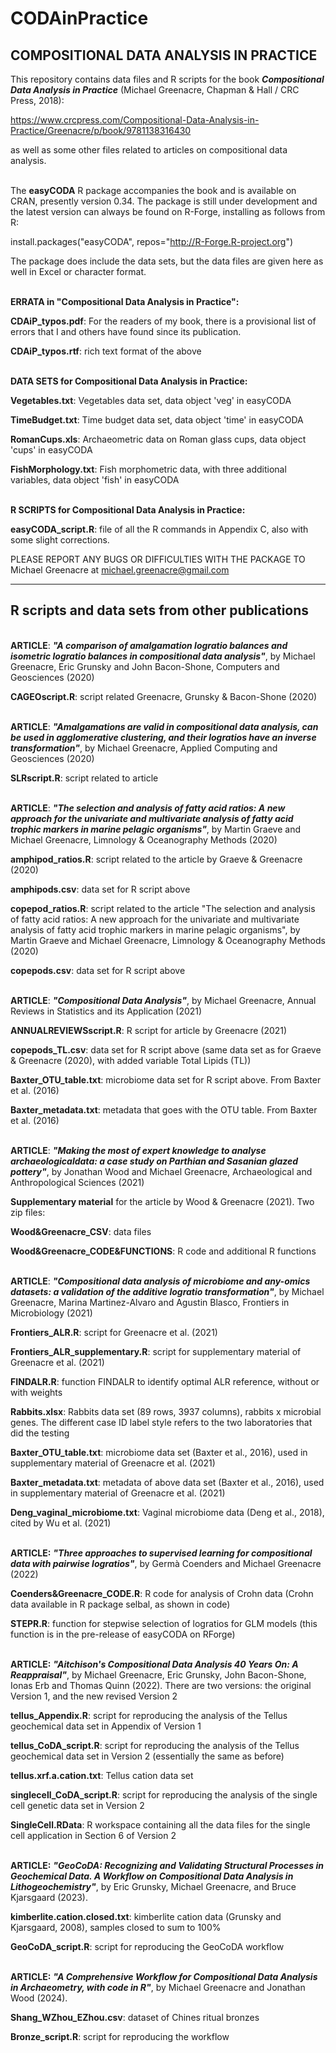 # CODAinPractice

## **COMPOSITIONAL DATA ANALYSIS IN PRACTICE**

This repository contains data files and R scripts for the book ***Compositional Data Analysis in Practice*** (Michael Greenacre, Chapman & Hall / CRC Press, 2018):

  https://www.crcpress.com/Compositional-Data-Analysis-in-Practice/Greenacre/p/book/9781138316430

as well as some other files related to articles on compositional data analysis.

  \
The **easyCODA** R package accompanies the book and is available on CRAN, presently version 0.34.
The package is still under development and the latest version can always be found on R-Forge, installing as follows from R:

  install.packages("easyCODA", repos="http://R-Forge.R-project.org")

The package does include the data sets, but the data files are given here as well in Excel or character format.

  \
**ERRATA in "Compositional Data Analysis in Practice":**

**CDAiP_typos.pdf**: For the readers of my book, there is a provisional list of errors that I and others have found since its publication.

**CDAiP_typos.rtf**: rich text format of the above

  \
**DATA SETS for Compositional Data Analysis in Practice:**

**Vegetables.txt**: Vegetables data set, data object 'veg' in easyCODA

**TimeBudget.txt**: Time budget data set, data object 'time' in easyCODA

**RomanCups.xls**:  Archaeometric data on Roman glass cups, data object 'cups' in easyCODA

**FishMorphology.txt**: Fish morphometric data, with three additional variables, data object 'fish' in easyCODA 

  \
**R SCRIPTS for Compositional Data Analysis in Practice:**

**easyCODA_script.R**: file of all the R commands in Appendix C, also with some slight corrections.

PLEASE REPORT ANY BUGS OR DIFFICULTIES WITH THE PACKAGE TO Michael Greenacre at michael.greenacre@gmail.com

-----------------------------------------------------------------------------------------------------------

## **R scripts and data sets from other publications**

  \
**ARTICLE**: ***"A comparison of amalgamation logratio balances and isometric logratio balances in compositional data analysis"***, by Michael Greenacre, Eric Grunsky and John Bacon-Shone, Computers and Geosciences (2020)

**CAGEOscript.R**: script related Greenacre, Grunsky & Bacon-Shone (2020) 

  \
**ARTICLE**: ***"Amalgamations are valid in compositional data analysis, can be used in agglomerative clustering, and their logratios have an inverse transformation"***, by Michael Greenacre, Applied Computing and Geosciences (2020)

**SLRscript.R**: script related to article 

  \
**ARTICLE**: ***"The selection and analysis of fatty acid ratios: A new approach for the univariate and multivariate analysis of fatty acid trophic markers in marine pelagic organisms"***, by Martin Graeve and Michael Greenacre, Limnology & Oceanography Methods (2020)

**amphipod_ratios.R**: script related to the article by Graeve & Greenacre (2020)

**amphipods.csv**: data set for R script above

**copepod_ratios.R**: script related to the article "The selection and analysis of fatty acid ratios: A new approach for the univariate and multivariate analysis of fatty acid trophic markers in marine pelagic organisms", by Martin Graeve and Michael Greenacre, Limnology & Oceanography Methods (2020)

**copepods.csv**: data set for R script above

  \
**ARTICLE**: ***"Compositional Data Analysis"***, by Michael Greenacre, Annual Reviews in Statistics and its Application (2021)

**ANNUALREVIEWSscript.R**: R script for  article by Greenacre (2021)

**copepods_TL.csv**: data set for R script above (same data set as for Graeve & Greenacre (2020), with added variable Total Lipids (TL))

**Baxter_OTU_table.txt**: microbiome data set for R script above. From Baxter et al. (2016)

**Baxter_metadata.txt**: metadata that goes with the OTU table. From Baxter et al. (2016)

  \
**ARTICLE**: ***"Making the most of expert knowledge to analyse archaeologicaldata: a case study on Parthian and Sasanian glazed pottery"***, by Jonathan Wood and Michael Greenacre, Archaeological and Anthropological Sciences (2021)

**Supplementary material** for the article by Wood & Greenacre (2021). Two zip files:

**Wood&Greenacre_CSV**: data files 

**Wood&Greenacre_CODE&FUNCTIONS**: R code and additional R functions

  \
**ARTICLE**: ***"Compositional data analysis of microbiome and any-omics datasets: a validation of the additive logratio transformation"***, by Michael Greenacre, Marina Martinez-Alvaro and Agustin Blasco, Frontiers in Microbiology (2021)

**Frontiers_ALR.R**: script for Greenacre et al. (2021)

**Frontiers_ALR_supplementary.R**: script for supplementary material of Greenacre et al. (2021)

**FINDALR.R**: function FINDALR to identify optimal ALR reference, without or with weights

**Rabbits.xlsx**: Rabbits data set (89 rows, 3937 columns), rabbits x microbial genes. The different case ID label style refers to the two laboratories that did the testing

**Baxter_OTU_table.txt**: microbiome data set (Baxter et al., 2016), used in supplementary material of Greenacre et al. (2021)

**Baxter_metadata.txt**: metadata of above data set (Baxter et al., 2016), used in supplementary material of Greenacre et al. (2021)

**Deng_vaginal_microbiome.txt**: Vaginal microbiome data (Deng et al., 2018), cited by Wu et al. (2021)

  \
**ARTICLE:** ***"Three approaches to supervised learning for compositional data with pairwise logratios"***, by Germà Coenders and Michael Greenacre (2022)

**Coenders&Greenacre_CODE.R**: R code for analysis of Crohn data (Crohn data available in R package selbal, as shown in code)

**STEPR.R**: function for stepwise selection of logratios for GLM models (this function is in the pre-release of easyCODA on RForge)

  \
**ARTICLE:** ***"Aitchison's Compositional Data Analysis 40 Years On: A Reappraisal"***, by Michael Greenacre, Eric Grunsky, John Bacon-Shone, Ionas Erb and Thomas Quinn (2022). There are two versions: the original Version 1, and the new revised Version 2

**tellus_Appendix.R**: script for reproducing the analysis of the Tellus geochemical data set in Appendix of Version 1

**tellus_CoDA_script.R**: script for reproducing the analysis of the Tellus geochemical data set in Version 2 (essentially the same as before)

**tellus.xrf.a.cation.txt**: Tellus cation data set

**singlecell_CoDA_script.R**: script for reproducing the analysis of the single cell genetic data set in Version 2

**SingleCell.RData**: R workspace containing all the data files for the single cell application in Section 6 of Version 2

  \
  **ARTICLE:** ***"GeoCoDA: Recognizing and Validating Structural Processes in Geochemical Data. A Workflow on Compositional Data Analysis in Lithogeochemistry"***, by Eric Grunsky, Michael Greenacre, and Bruce Kjarsgaard (2023). 

**kimberlite.cation.closed.txt**: kimberlite cation data (Grunsky and Kjarsgaard, 2008), samples closed to sum to 100%

**GeoCoDA_script.R**: script for reproducing the GeoCoDA workflow

 \
  **ARTICLE:** ***"A Comprehensive Workflow for Compositional Data Analysis in Archaeometry, with code in R"***, by Michael Greenacre and Jonathan Wood (2024). 

**Shang_WZhou_EZhou.csv**: dataset of Chines ritual bronzes

**Bronze_script.R**: script for reproducing the workflow
 
